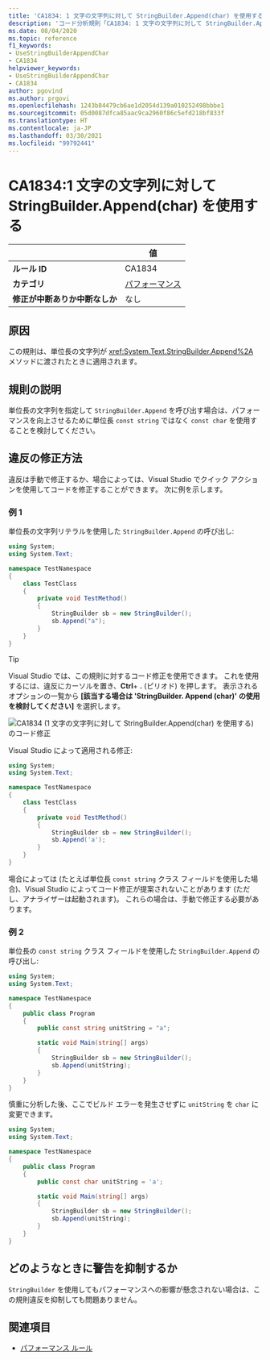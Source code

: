 ```yaml
---
title: 'CA1834: 1 文字の文字列に対して StringBuilder.Append(char) を使用する (コード分析)'
description: 'コード分析規則「CA1834: 1 文字の文字列に対して StringBuilder.Append(char) を使用する」について'
ms.date: 08/04/2020
ms.topic: reference
f1_keywords:
- UseStringBuilderAppendChar
- CA1834
helpviewer_keywords:
- UseStringBuilderAppendChar
- CA1834
author: pgovind
ms.author: prgovi
ms.openlocfilehash: 1243b84479cb6ae1d2054d139a010252498bbbe1
ms.sourcegitcommit: 05d0087dfca85aac9ca2960f86c5efd218bf833f
ms.translationtype: HT
ms.contentlocale: ja-JP
ms.lasthandoff: 03/30/2021
ms.locfileid: "99792441"
---
```

# <a name="ca1834-use-stringbuilderappendchar-for-single-character-strings"></a>CA1834:1 文字の文字列に対して StringBuilder.Append(char) を使用する

| | 値 |
|-|-|
| **ルール ID** |CA1834|
| **カテゴリ** |[パフォーマンス](performance-warnings.md)|
| **修正が中断ありか中断なしか** |なし|

## <a name="cause"></a>原因

この規則は、単位長の文字列が <xref:System.Text.StringBuilder.Append%2A> メソッドに渡されたときに適用されます。

## <a name="rule-description"></a>規則の説明

単位長の文字列を指定して `StringBuilder.Append` を呼び出す場合は、パフォーマンスを向上させるために単位長 `const string` ではなく `const char` を使用することを検討してください。

## <a name="how-to-fix-violations"></a>違反の修正方法

違反は手動で修正するか、場合によっては、Visual Studio でクイック アクションを使用してコードを修正することができます。 次に例を示します。

### <a name="example-1"></a>例 1

単位長の文字列リテラルを使用した `StringBuilder.Append` の呼び出し:

```csharp
using System;
using System.Text;

namespace TestNamespace
{
    class TestClass
    {
        private void TestMethod()
        {
            StringBuilder sb = new StringBuilder();
            sb.Append("a");
        }
    }
}
```

> [!TIP]
> Visual Studio では、この規則に対するコード修正を使用できます。 これを使用するには、違反にカーソルを置き、**Ctrl**+ **.** (ピリオド) を押します。 表示されるオプションの一覧から **[該当する場合は 'StringBuilder. Append (char)' の使用を検討してください]** を選択します。
>
> ![CA1834 (1 文字の文字列に対して StringBuilder.Append(char) を使用する) のコード修正](media/ca1834-codefix.png)

Visual Studio によって適用される修正:

```csharp
using System;
using System.Text;

namespace TestNamespace
{
    class TestClass
    {
        private void TestMethod()
        {
            StringBuilder sb = new StringBuilder();
            sb.Append('a');
        }
    }
}
```

場合によっては (たとえば単位長 `const string` クラス フィールドを使用した場合)、Visual Studio によってコード修正が提案されないことがあります (ただし、アナライザーは起動されます)。 これらの場合は、手動で修正する必要があります。

### <a name="example-2"></a>例 2

単位長の `const string` クラス フィールドを使用した `StringBuilder.Append` の呼び出し:

```cs
using System;
using System.Text;

namespace TestNamespace
{
    public class Program
    {
        public const string unitString = "a";

        static void Main(string[] args)
        {
            StringBuilder sb = new StringBuilder();
            sb.Append(unitString);
        }
    }
}
```

慎重に分析した後、ここでビルド エラーを発生させずに `unitString` を `char` に変更できます。

```cs
using System;
using System.Text;

namespace TestNamespace
{
    public class Program
    {
        public const char unitString = 'a';

        static void Main(string[] args)
        {
            StringBuilder sb = new StringBuilder();
            sb.Append(unitString);
        }
    }
}
```

## <a name="when-to-suppress-warnings"></a>どのようなときに警告を抑制するか

`StringBuilder` を使用してもパフォーマンスへの影響が懸念されない場合は、この規則違反を抑制しても問題ありません。

## <a name="see-also"></a>関連項目

- [パフォーマンス ルール](performance-warnings.md)
